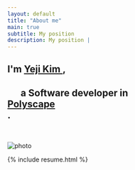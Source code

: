```yaml
---
layout: default
title: "About me"
main: true
subtitle: My position
description: My position |
---
```

<div class="intro-animation">
<section class="explanation">
    <h1 class="intro">
        I'm <a class ="transition" href="https://scholar.google.com/citations?user=GtDE7SIAAAAJ&hl=en" target="_blank"> Yeji Kim </a>
        , </h1>
        <h1 class="intro">	&nbsp;&nbsp;&nbsp;&nbsp;&nbsp;&nbsp;a Software developer in 
        <div class="intro-link">
            <a class="transition" href="https://mathjsh217.wixsite.com/website" target="_blank">
                Polyscape 
            </a>
            <div class="underline-mask transition"></div>
            <div class="underline"></div>
        </div>.
    </h1>
    <br>
    
    
</section>
</div>

  ![photo](img/yejikim_photo.png)
  
{% include resume.html %}
